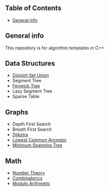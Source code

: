 ## Table of Contents
* [General info](#general-info)

## General info
This repository is for algorithm templates in C++
	
## Data Structures
* [Disjoint Set Union](https://github.com/DocDoor/CompetitiveProgramming/blob/main/templates/DSU.cpp)
* Segment Tree
* [Fenwick Tree](https://github.com/DocDoor/CompetitiveProgramming/blob/main/templates/bit.cpp)
* Lazy Segment Tree
* Sparse Table

## Graphs
* Depth First Search
* Breath First Search
* [Djikstra](https://github.com/DocDoor/CompetitiveProgramming/blob/main/templates/dijkstra.cpp)
* [Lowest Common Ancestor](https://github.com/DocDoor/CompetitiveProgramming/blob/main/templates/LCA.cpp)
* [Minimum Spanning Tree](https://github.com/DocDoor/CompetitiveProgramming/blob/main/templates/mst.cpp)

## Math
* [Number Theory](https://github.com/DocDoor/CompetitiveProgramming/blob/main/templates/number_theory.cpp)
* [Combinatorics](https://github.com/DocDoor/CompetitiveProgramming/blob/main/templates/mint.cpp)
* [Modulo Arithmetic](https://github.com/DocDoor/CompetitiveProgramming/blob/main/templates/modop.cpp)
